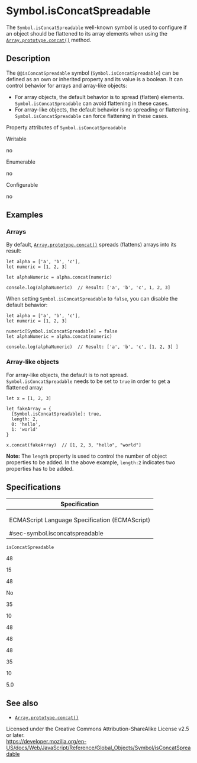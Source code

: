 Symbol.isConcatSpreadable
=========================

The `Symbol.isConcatSpreadable` well-known symbol is used to configure if an object should be flattened to its array elements when using the [`Array.prototype.concat()`](../array/concat) method.

Description
-----------

The `@@isConcatSpreadable` symbol (`Symbol.isConcatSpreadable`) can be defined as an own or inherited property and its value is a boolean. It can control behavior for arrays and array-like objects:

-   For array objects, the default behavior is to spread (flatten) elements. `Symbol.isConcatSpreadable` can avoid flattening in these cases.
-   For array-like objects, the default behavior is no spreading or flattening. `Symbol.isConcatSpreadable` can force flattening in these cases.

Property attributes of `Symbol.isConcatSpreadable`

Writable

no

Enumerable

no

Configurable

no

Examples
--------

### Arrays

By default, [`Array.prototype.concat()`](../array/concat) spreads (flattens) arrays into its result:

    let alpha = ['a', 'b', 'c'],
    let numeric = [1, 2, 3]

    let alphaNumeric = alpha.concat(numeric)

    console.log(alphaNumeric)  // Result: ['a', 'b', 'c', 1, 2, 3]

When setting `Symbol.isConcatSpreadable` to `false`, you can disable the default behavior:

    let alpha = ['a', 'b', 'c'],
    let numeric = [1, 2, 3]

    numeric[Symbol.isConcatSpreadable] = false
    let alphaNumeric = alpha.concat(numeric)

    console.log(alphaNumeric)  // Result: ['a', 'b', 'c', [1, 2, 3] ]

### Array-like objects

For array-like objects, the default is to not spread. `Symbol.isConcatSpreadable` needs to be set to `true` in order to get a flattened array:

    let x = [1, 2, 3]

    let fakeArray = {
      [Symbol.isConcatSpreadable]: true,
      length: 2,
      0: 'hello',
      1: 'world'
    }

    x.concat(fakeArray)  // [1, 2, 3, "hello", "world"]

**Note:** The `length` property is used to control the number of object properties to be added. In the above example, `length:2` indicates two properties has to be added.

Specifications
--------------

<table><colgroup><col style="width: 100%" /></colgroup><thead><tr class="header"><th>Specification</th></tr></thead><tbody><tr class="odd"><td><p>ECMAScript Language Specification (ECMAScript)<br />
</p><span class="small">#sec-symbol.isconcatspreadable</span></td></tr></tbody></table>

`isConcatSpreadable`

48

15

48

No

35

10

48

48

48

35

10

5.0

See also
--------

-   [`Array.prototype.concat()`](../array/concat)

Licensed under the Creative Commons Attribution-ShareAlike License v2.5 or later.  
<a href="https://developer.mozilla.org/en-US/docs/Web/JavaScript/Reference/Global_Objects/Symbol/isConcatSpreadable" class="_attribution-link">https://developer.mozilla.org/en-US/docs/Web/JavaScript/Reference/Global_Objects/Symbol/isConcatSpreadable</a>
